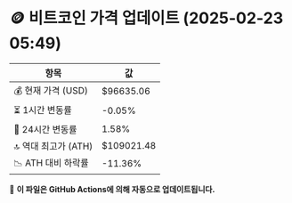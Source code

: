 # 🪙 비트코인 가격 업데이트 (2025-02-23 05:49)

| 항목                | 값 |
|--------------------|----------------|
| 💰 현재 가격 (USD) | $96635.06 |
| ⏳ 1시간 변동률    | -0.05% |
| 📆 24시간 변동률   | 1.58% |
| 🔝 역대 최고가 (ATH) | $109021.48 |
| 📉 ATH 대비 하락률 | -11.36% |

🔄 **이 파일은 GitHub Actions에 의해 자동으로 업데이트됩니다.**
